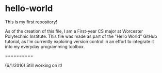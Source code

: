 # hello-world
This is my first repository!

As of the creation of this file, I am a First-year CS major at Worcester Polytechnic Institute. This file was made as part of the "Hello World" GitHub tutorial, as I'm currently exploring version control in an effort to integrate it into my everyday programming toolbox.

==========

(6/1/2016) Still working on it!